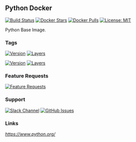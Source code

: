 [travis_logo]: https://travis-ci.org/stlouisn/python_docker.svg?branch=master
[travis_url]: https://travis-ci.org/stlouisn/python_docker
[docker_stars_logo]: https://img.shields.io/docker/stars/stlouisn/python.svg
[docker_pulls_logo]: https://img.shields.io/docker/pulls/stlouisn/python.svg
[docker_hub_url]: https://hub.docker.com/r/stlouisn/python
[microbadger_url]: https://microbadger.com/images/stlouisn/python
[feathub_data]: http://feathub.com/stlouisn/python_docker?format=svg
[feathub_url]: http://feathub.com/stlouisn/python_docker
[issues_url]: https://github.com/stlouisn/python_docker/issues
[slack_url]: https://stlouisn.slack.com/messages/CBRNYGY3V

## Python Docker

[![Build Status][travis_logo]][travis_url]
[![Docker Stars][docker_stars_logo]][docker_hub_url]
[![Docker Pulls][docker_pulls_logo]][docker_hub_url]
[![License: MIT](https://img.shields.io/badge/License-MIT-yellow.svg)](https://opensource.org/licenses/MIT)

Python Base Image.

### Tags

[![Version](https://images.microbadger.com/badges/version/stlouisn/python:2.svg)][microbadger_url]
[![Layers](https://images.microbadger.com/badges/image/stlouisn/python:2.svg)][microbadger_url]

[![Version](https://images.microbadger.com/badges/version/stlouisn/python:3.svg)][microbadger_url]
[![Layers](https://images.microbadger.com/badges/image/stlouisn/python:3.svg)][microbadger_url]

### Feature Requests

[![Feature Requests][feathub_data]][feathub_url]

### Support

[![Slack Channel](https://img.shields.io/badge/-message-no.svg?colorA=a7a7a7&colorB=3eb991&logo=slack&logoWidth=14)][slack_url]
[![GitHub Issues](https://img.shields.io/badge/-issues-no.svg?colorA=a7a7a7&colorB=e01563&logo=github&logoWidth=14)][issues_url]

### Links

*https://www.python.org/*
